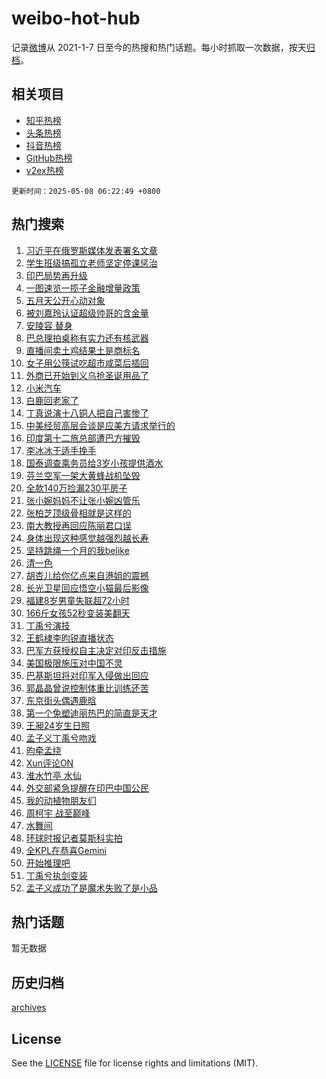 # weibo-hot-hub

记录[微博](https://www.weibo.com)从 2021-1-7 日至今的热搜和热门话题。每小时抓取一次数据，按天[归档](archives)。

## 相关项目

- [知乎热榜](https://github.com/snaildev/zhihu-hot-hub)
- [头条热榜](https://github.com/snaildev/toutiao-hot-hub)
- [抖音热榜](https://github.com/snaildev/douyin-hot-hub)
- [GitHub热榜](https://github.com/snaildev/github-hot-hub)
- [v2ex热榜](https://github.com/snaildev/v2ex-hot-hub)


`更新时间：2025-05-08 06:22:49 +0800`

## 热门搜索

1. [习近平在俄罗斯媒体发表署名文章](https://m.weibo.cn/search?containerid=100103type%3D1%26t%3D10%26q%3D%23%E4%B9%A0%E8%BF%91%E5%B9%B3%E5%9C%A8%E4%BF%84%E7%BD%97%E6%96%AF%E5%AA%92%E4%BD%93%E5%8F%91%E8%A1%A8%E7%BD%B2%E5%90%8D%E6%96%87%E7%AB%A0%23&stream_entry_id=51&isnewpage=1&extparam=seat%3D1%26stream_entry_id%3D51%26c_type%3D51%26pos%3D0%26cate%3D10103%26filter_type%3Drealtimehot%26dgr%3D0%26q%3D%2523%25E4%25B9%25A0%25E8%25BF%2591%25E5%25B9%25B3%25E5%259C%25A8%25E4%25BF%2584%25E7%25BD%2597%25E6%2596%25AF%25E5%25AA%2592%25E4%25BD%2593%25E5%258F%2591%25E8%25A1%25A8%25E7%25BD%25B2%25E5%2590%258D%25E6%2596%2587%25E7%25AB%25A0%2523%26display_time%3D1746656568%26pre_seqid%3D174665656816001685545156)
1. [学生班级搞孤立老师坚定停课惩治](https://m.weibo.cn/search?containerid=100103type%3D1%26t%3D10%26q%3D%23%E5%AD%A6%E7%94%9F%E7%8F%AD%E7%BA%A7%E6%90%9E%E5%AD%A4%E7%AB%8B%E8%80%81%E5%B8%88%E5%9D%9A%E5%AE%9A%E5%81%9C%E8%AF%BE%E6%83%A9%E6%B2%BB%23&stream_entry_id=31&isnewpage=1&extparam=seat%3D1%26stream_entry_id%3D31%26flag%3D2%26filter_type%3Drealtimehot%26lcate%3D5001%26c_type%3D31%26pos%3D0%26dgr%3D0%26cate%3D5001%26band_rank%3D1%26realpos%3D1%26q%3D%2523%25E5%25AD%25A6%25E7%2594%259F%25E7%258F%25AD%25E7%25BA%25A7%25E6%2590%259E%25E5%25AD%25A4%25E7%25AB%258B%25E8%2580%2581%25E5%25B8%2588%25E5%259D%259A%25E5%25AE%259A%25E5%2581%259C%25E8%25AF%25BE%25E6%2583%25A9%25E6%25B2%25BB%2523%26display_time%3D1746656568%26pre_seqid%3D174665656816001685545156)
1. [印巴局势再升级](https://m.weibo.cn/search?containerid=100103type%3D1%26t%3D10%26q%3D%23%E5%8D%B0%E5%B7%B4%E5%B1%80%E5%8A%BF%E5%86%8D%E5%8D%87%E7%BA%A7%23&stream_entry_id=31&isnewpage=1&extparam=seat%3D1%26stream_entry_id%3D31%26flag%3D2%26filter_type%3Drealtimehot%26lcate%3D5001%26c_type%3D31%26pos%3D1%26dgr%3D0%26cate%3D5001%26band_rank%3D2%26realpos%3D2%26q%3D%2523%25E5%258D%25B0%25E5%25B7%25B4%25E5%25B1%2580%25E5%258A%25BF%25E5%2586%258D%25E5%258D%2587%25E7%25BA%25A7%2523%26display_time%3D1746656568%26pre_seqid%3D174665656816001685545156)
1. [一图速览一揽子金融增量政策](https://m.weibo.cn/search?containerid=100103type%3D1%26t%3D10%26q%3D%23%E4%B8%80%E5%9B%BE%E9%80%9F%E8%A7%88%E4%B8%80%E6%8F%BD%E5%AD%90%E9%87%91%E8%9E%8D%E5%A2%9E%E9%87%8F%E6%94%BF%E7%AD%96%23&stream_entry_id=31&isnewpage=1&extparam=seat%3D1%26stream_entry_id%3D31%26flag%3D0%26filter_type%3Drealtimehot%26lcate%3D5001%26c_type%3D31%26pos%3D2%26dgr%3D0%26cate%3D5001%26band_rank%3D3%26realpos%3D3%26q%3D%2523%25E4%25B8%2580%25E5%259B%25BE%25E9%2580%259F%25E8%25A7%2588%25E4%25B8%2580%25E6%258F%25BD%25E5%25AD%2590%25E9%2587%2591%25E8%259E%258D%25E5%25A2%259E%25E9%2587%258F%25E6%2594%25BF%25E7%25AD%2596%2523%26display_time%3D1746656568%26pre_seqid%3D174665656816001685545156)
1. [五月天公开心动对象](https://m.weibo.cn/search?containerid=100103type%3D1%26t%3D10%26q%3D%23%E4%BA%94%E6%9C%88%E5%A4%A9%E5%85%AC%E5%BC%80%E5%BF%83%E5%8A%A8%E5%AF%B9%E8%B1%A1%23&stream_entry_id=31&isnewpage=1&extparam=seat%3D1%26is_ad_pos%3D1%26topic_ad%3D1%26adid%3D285187%26filter_type%3Drealtimehot%26stream_entry_id%3D31%26c_type%3D31%26pos%3D3%26lcate%3D5001%26cate%3D5001%26band_rank%3D4%26dgr%3D0%26q%3D%2523%25E4%25BA%2594%25E6%259C%2588%25E5%25A4%25A9%25E5%2585%25AC%25E5%25BC%2580%25E5%25BF%2583%25E5%258A%25A8%25E5%25AF%25B9%25E8%25B1%25A1%2523%26display_time%3D1746656568%26pre_seqid%3D174665656816001685545156)
1. [被刘嘉玲认证超级帅哥的含金量](https://m.weibo.cn/search?containerid=100103type%3D1%26t%3D10%26q%3D%E8%A2%AB%E5%88%98%E5%98%89%E7%8E%B2%E8%AE%A4%E8%AF%81%E8%B6%85%E7%BA%A7%E5%B8%85%E5%93%A5%E7%9A%84%E5%90%AB%E9%87%91%E9%87%8F&stream_entry_id=31&isnewpage=1&extparam=seat%3D1%26stream_entry_id%3D31%26flag%3D2%26filter_type%3Drealtimehot%26lcate%3D5001%26c_type%3D31%26pos%3D4%26dgr%3D0%26cate%3D5001%26band_rank%3D4%26realpos%3D4%26q%3D%25E8%25A2%25AB%25E5%2588%2598%25E5%2598%2589%25E7%258E%25B2%25E8%25AE%25A4%25E8%25AF%2581%25E8%25B6%2585%25E7%25BA%25A7%25E5%25B8%2585%25E5%2593%25A5%25E7%259A%2584%25E5%2590%25AB%25E9%2587%2591%25E9%2587%258F%26display_time%3D1746656568%26pre_seqid%3D174665656816001685545156)
1. [安陵容 替身](https://m.weibo.cn/search?containerid=100103type%3D1%26t%3D10%26q%3D%E5%AE%89%E9%99%B5%E5%AE%B9+%E6%9B%BF%E8%BA%AB&stream_entry_id=31&isnewpage=1&extparam=seat%3D1%26stream_entry_id%3D31%26flag%3D2%26filter_type%3Drealtimehot%26lcate%3D5001%26c_type%3D31%26pos%3D5%26dgr%3D0%26cate%3D5001%26band_rank%3D5%26realpos%3D5%26q%3D%25E5%25AE%2589%25E9%2599%25B5%25E5%25AE%25B9%2520%25E6%259B%25BF%25E8%25BA%25AB%26display_time%3D1746656568%26pre_seqid%3D174665656816001685545156)
1. [巴总理拍桌称有实力还有核武器](https://m.weibo.cn/search?containerid=100103type%3D1%26t%3D10%26q%3D%23%E5%B7%B4%E6%80%BB%E7%90%86%E6%8B%8D%E6%A1%8C%E7%A7%B0%E6%9C%89%E5%AE%9E%E5%8A%9B%E8%BF%98%E6%9C%89%E6%A0%B8%E6%AD%A6%E5%99%A8%23&stream_entry_id=31&isnewpage=1&extparam=seat%3D1%26stream_entry_id%3D31%26flag%3D0%26filter_type%3Drealtimehot%26lcate%3D5001%26c_type%3D31%26pos%3D6%26dgr%3D0%26cate%3D5001%26band_rank%3D6%26realpos%3D6%26q%3D%2523%25E5%25B7%25B4%25E6%2580%25BB%25E7%2590%2586%25E6%258B%258D%25E6%25A1%258C%25E7%25A7%25B0%25E6%259C%2589%25E5%25AE%259E%25E5%258A%259B%25E8%25BF%2598%25E6%259C%2589%25E6%25A0%25B8%25E6%25AD%25A6%25E5%2599%25A8%2523%26display_time%3D1746656568%26pre_seqid%3D174665656816001685545156)
1. [直播间卖土鸡结果土是商标名](https://m.weibo.cn/search?containerid=100103type%3D1%26t%3D10%26q%3D%23%E7%9B%B4%E6%92%AD%E9%97%B4%E5%8D%96%E5%9C%9F%E9%B8%A1%E7%BB%93%E6%9E%9C%E5%9C%9F%E6%98%AF%E5%95%86%E6%A0%87%E5%90%8D%23&stream_entry_id=31&isnewpage=1&extparam=seat%3D1%26stream_entry_id%3D31%26flag%3D0%26filter_type%3Drealtimehot%26lcate%3D5001%26c_type%3D31%26pos%3D7%26dgr%3D0%26cate%3D5001%26band_rank%3D7%26realpos%3D7%26q%3D%2523%25E7%259B%25B4%25E6%2592%25AD%25E9%2597%25B4%25E5%258D%2596%25E5%259C%259F%25E9%25B8%25A1%25E7%25BB%2593%25E6%259E%259C%25E5%259C%259F%25E6%2598%25AF%25E5%2595%2586%25E6%25A0%2587%25E5%2590%258D%2523%26display_time%3D1746656568%26pre_seqid%3D174665656816001685545156)
1. [女子用公筷试吃超市咸菜后插回](https://m.weibo.cn/search?containerid=100103type%3D1%26t%3D10%26q%3D%23%E5%A5%B3%E5%AD%90%E7%94%A8%E5%85%AC%E7%AD%B7%E8%AF%95%E5%90%83%E8%B6%85%E5%B8%82%E5%92%B8%E8%8F%9C%E5%90%8E%E6%8F%92%E5%9B%9E%23&stream_entry_id=31&isnewpage=1&extparam=seat%3D1%26stream_entry_id%3D31%26flag%3D0%26filter_type%3Drealtimehot%26lcate%3D5001%26c_type%3D31%26pos%3D8%26dgr%3D0%26cate%3D5001%26band_rank%3D8%26realpos%3D8%26q%3D%2523%25E5%25A5%25B3%25E5%25AD%2590%25E7%2594%25A8%25E5%2585%25AC%25E7%25AD%25B7%25E8%25AF%2595%25E5%2590%2583%25E8%25B6%2585%25E5%25B8%2582%25E5%2592%25B8%25E8%258F%259C%25E5%2590%258E%25E6%258F%2592%25E5%259B%259E%2523%26display_time%3D1746656568%26pre_seqid%3D174665656816001685545156)
1. [外商已开始到义乌抢圣诞用品了](https://m.weibo.cn/search?containerid=100103type%3D1%26t%3D10%26q%3D%23%E5%A4%96%E5%95%86%E5%B7%B2%E5%BC%80%E5%A7%8B%E5%88%B0%E4%B9%89%E4%B9%8C%E6%8A%A2%E5%9C%A3%E8%AF%9E%E7%94%A8%E5%93%81%E4%BA%86%23&stream_entry_id=31&isnewpage=1&extparam=seat%3D1%26stream_entry_id%3D31%26flag%3D0%26filter_type%3Drealtimehot%26lcate%3D5001%26c_type%3D31%26pos%3D9%26dgr%3D0%26cate%3D5001%26band_rank%3D9%26realpos%3D9%26q%3D%2523%25E5%25A4%2596%25E5%2595%2586%25E5%25B7%25B2%25E5%25BC%2580%25E5%25A7%258B%25E5%2588%25B0%25E4%25B9%2589%25E4%25B9%258C%25E6%258A%25A2%25E5%259C%25A3%25E8%25AF%259E%25E7%2594%25A8%25E5%2593%2581%25E4%25BA%2586%2523%26display_time%3D1746656568%26pre_seqid%3D174665656816001685545156)
1. [小米汽车](https://m.weibo.cn/search?containerid=100103type%3D1%26t%3D10%26q%3D%E5%B0%8F%E7%B1%B3%E6%B1%BD%E8%BD%A6&stream_entry_id=31&isnewpage=1&extparam=seat%3D1%26stream_entry_id%3D31%26flag%3D0%26filter_type%3Drealtimehot%26lcate%3D5001%26c_type%3D31%26pos%3D10%26dgr%3D0%26cate%3D5001%26band_rank%3D10%26realpos%3D10%26q%3D%25E5%25B0%258F%25E7%25B1%25B3%25E6%25B1%25BD%25E8%25BD%25A6%26display_time%3D1746656568%26pre_seqid%3D174665656816001685545156)
1. [白鹿回老家了](https://m.weibo.cn/search?containerid=100103type%3D1%26t%3D10%26q%3D%23%E7%99%BD%E9%B9%BF%E5%9B%9E%E8%80%81%E5%AE%B6%E4%BA%86%23&stream_entry_id=31&isnewpage=1&extparam=seat%3D1%26stream_entry_id%3D31%26flag%3D2%26filter_type%3Drealtimehot%26lcate%3D5001%26c_type%3D31%26pos%3D11%26dgr%3D0%26cate%3D5001%26band_rank%3D11%26realpos%3D11%26q%3D%2523%25E7%2599%25BD%25E9%25B9%25BF%25E5%259B%259E%25E8%2580%2581%25E5%25AE%25B6%25E4%25BA%2586%2523%26display_time%3D1746656568%26pre_seqid%3D174665656816001685545156)
1. [丁真说演十八铜人把自己害惨了](https://m.weibo.cn/search?containerid=100103type%3D1%26t%3D10%26q%3D%E4%B8%81%E7%9C%9F%E8%AF%B4%E6%BC%94%E5%8D%81%E5%85%AB%E9%93%9C%E4%BA%BA%E6%8A%8A%E8%87%AA%E5%B7%B1%E5%AE%B3%E6%83%A8%E4%BA%86&stream_entry_id=31&isnewpage=1&extparam=seat%3D1%26stream_entry_id%3D31%26flag%3D0%26filter_type%3Drealtimehot%26lcate%3D5001%26c_type%3D31%26pos%3D12%26dgr%3D0%26cate%3D5001%26band_rank%3D12%26realpos%3D12%26q%3D%25E4%25B8%2581%25E7%259C%259F%25E8%25AF%25B4%25E6%25BC%2594%25E5%258D%2581%25E5%2585%25AB%25E9%2593%259C%25E4%25BA%25BA%25E6%258A%258A%25E8%2587%25AA%25E5%25B7%25B1%25E5%25AE%25B3%25E6%2583%25A8%25E4%25BA%2586%26display_time%3D1746656568%26pre_seqid%3D174665656816001685545156)
1. [中美经贸高层会谈是应美方请求举行的](https://m.weibo.cn/search?containerid=100103type%3D1%26t%3D10%26q%3D%23%E4%B8%AD%E7%BE%8E%E7%BB%8F%E8%B4%B8%E9%AB%98%E5%B1%82%E4%BC%9A%E8%B0%88%E6%98%AF%E5%BA%94%E7%BE%8E%E6%96%B9%E8%AF%B7%E6%B1%82%E4%B8%BE%E8%A1%8C%E7%9A%84%23&stream_entry_id=31&isnewpage=1&extparam=seat%3D1%26stream_entry_id%3D31%26flag%3D0%26filter_type%3Drealtimehot%26lcate%3D5001%26c_type%3D31%26pos%3D13%26dgr%3D0%26cate%3D5001%26band_rank%3D13%26realpos%3D13%26q%3D%2523%25E4%25B8%25AD%25E7%25BE%258E%25E7%25BB%258F%25E8%25B4%25B8%25E9%25AB%2598%25E5%25B1%2582%25E4%25BC%259A%25E8%25B0%2588%25E6%2598%25AF%25E5%25BA%2594%25E7%25BE%258E%25E6%2596%25B9%25E8%25AF%25B7%25E6%25B1%2582%25E4%25B8%25BE%25E8%25A1%258C%25E7%259A%2584%2523%26display_time%3D1746656568%26pre_seqid%3D174665656816001685545156)
1. [印度第十二旅总部遭巴方摧毁](https://m.weibo.cn/search?containerid=100103type%3D1%26t%3D10%26q%3D%E5%8D%B0%E5%BA%A6%E7%AC%AC%E5%8D%81%E4%BA%8C%E6%97%85%E6%80%BB%E9%83%A8%E9%81%AD%E5%B7%B4%E6%96%B9%E6%91%A7%E6%AF%81&stream_entry_id=31&isnewpage=1&extparam=seat%3D1%26stream_entry_id%3D31%26flag%3D0%26filter_type%3Drealtimehot%26lcate%3D5001%26c_type%3D31%26pos%3D14%26dgr%3D0%26cate%3D5001%26band_rank%3D14%26realpos%3D14%26q%3D%25E5%258D%25B0%25E5%25BA%25A6%25E7%25AC%25AC%25E5%258D%2581%25E4%25BA%258C%25E6%2597%2585%25E6%2580%25BB%25E9%2583%25A8%25E9%2581%25AD%25E5%25B7%25B4%25E6%2596%25B9%25E6%2591%25A7%25E6%25AF%2581%26display_time%3D1746656568%26pre_seqid%3D174665656816001685545156)
1. [李冰冰于适手挽手](https://m.weibo.cn/search?containerid=100103type%3D1%26t%3D10%26q%3D%23%E6%9D%8E%E5%86%B0%E5%86%B0%E4%BA%8E%E9%80%82%E6%89%8B%E6%8C%BD%E6%89%8B%23&stream_entry_id=31&isnewpage=1&extparam=seat%3D1%26stream_entry_id%3D31%26flag%3D0%26filter_type%3Drealtimehot%26lcate%3D5001%26c_type%3D31%26pos%3D15%26dgr%3D0%26cate%3D5001%26band_rank%3D15%26realpos%3D15%26q%3D%2523%25E6%259D%258E%25E5%2586%25B0%25E5%2586%25B0%25E4%25BA%258E%25E9%2580%2582%25E6%2589%258B%25E6%258C%25BD%25E6%2589%258B%2523%26display_time%3D1746656568%26pre_seqid%3D174665656816001685545156)
1. [国泰调查乘务员给3岁小孩提供酒水](https://m.weibo.cn/search?containerid=100103type%3D1%26t%3D10%26q%3D%23%E5%9B%BD%E6%B3%B0%E8%B0%83%E6%9F%A5%E4%B9%98%E5%8A%A1%E5%91%98%E7%BB%993%E5%B2%81%E5%B0%8F%E5%AD%A9%E6%8F%90%E4%BE%9B%E9%85%92%E6%B0%B4%23&stream_entry_id=31&isnewpage=1&extparam=seat%3D1%26stream_entry_id%3D31%26flag%3D0%26filter_type%3Drealtimehot%26lcate%3D5001%26c_type%3D31%26pos%3D16%26dgr%3D0%26cate%3D5001%26band_rank%3D16%26realpos%3D16%26q%3D%2523%25E5%259B%25BD%25E6%25B3%25B0%25E8%25B0%2583%25E6%259F%25A5%25E4%25B9%2598%25E5%258A%25A1%25E5%2591%2598%25E7%25BB%25993%25E5%25B2%2581%25E5%25B0%258F%25E5%25AD%25A9%25E6%258F%2590%25E4%25BE%259B%25E9%2585%2592%25E6%25B0%25B4%2523%26display_time%3D1746656568%26pre_seqid%3D174665656816001685545156)
1. [芬兰空军一架大黄蜂战机坠毁](https://m.weibo.cn/search?containerid=100103type%3D1%26t%3D10%26q%3D%23%E8%8A%AC%E5%85%B0%E7%A9%BA%E5%86%9B%E4%B8%80%E6%9E%B6%E5%A4%A7%E9%BB%84%E8%9C%82%E6%88%98%E6%9C%BA%E5%9D%A0%E6%AF%81%23&stream_entry_id=31&isnewpage=1&extparam=seat%3D1%26stream_entry_id%3D31%26flag%3D0%26filter_type%3Drealtimehot%26lcate%3D5001%26c_type%3D31%26pos%3D17%26dgr%3D0%26cate%3D5001%26band_rank%3D17%26realpos%3D17%26q%3D%2523%25E8%258A%25AC%25E5%2585%25B0%25E7%25A9%25BA%25E5%2586%259B%25E4%25B8%2580%25E6%259E%25B6%25E5%25A4%25A7%25E9%25BB%2584%25E8%259C%2582%25E6%2588%2598%25E6%259C%25BA%25E5%259D%25A0%25E6%25AF%2581%2523%26display_time%3D1746656568%26pre_seqid%3D174665656816001685545156)
1. [全款140万捡漏230平房子](https://m.weibo.cn/search?containerid=100103type%3D1%26t%3D10%26q%3D%E5%85%A8%E6%AC%BE140%E4%B8%87%E6%8D%A1%E6%BC%8F230%E5%B9%B3%E6%88%BF%E5%AD%90&stream_entry_id=31&isnewpage=1&extparam=seat%3D1%26stream_entry_id%3D31%26flag%3D0%26filter_type%3Drealtimehot%26lcate%3D5001%26c_type%3D31%26pos%3D18%26dgr%3D0%26cate%3D5001%26band_rank%3D18%26realpos%3D18%26q%3D%25E5%2585%25A8%25E6%25AC%25BE140%25E4%25B8%2587%25E6%258D%25A1%25E6%25BC%258F230%25E5%25B9%25B3%25E6%2588%25BF%25E5%25AD%2590%26display_time%3D1746656568%26pre_seqid%3D174665656816001685545156)
1. [张小婉妈妈不让张小婉凶管乐](https://m.weibo.cn/search?containerid=100103type%3D1%26t%3D10%26q%3D%23%E5%BC%A0%E5%B0%8F%E5%A9%89%E5%A6%88%E5%A6%88%E4%B8%8D%E8%AE%A9%E5%BC%A0%E5%B0%8F%E5%A9%89%E5%87%B6%E7%AE%A1%E4%B9%90%23&stream_entry_id=31&isnewpage=1&extparam=seat%3D1%26stream_entry_id%3D31%26flag%3D0%26filter_type%3Drealtimehot%26lcate%3D5001%26c_type%3D31%26pos%3D19%26dgr%3D0%26cate%3D5001%26band_rank%3D19%26realpos%3D19%26q%3D%2523%25E5%25BC%25A0%25E5%25B0%258F%25E5%25A9%2589%25E5%25A6%2588%25E5%25A6%2588%25E4%25B8%258D%25E8%25AE%25A9%25E5%25BC%25A0%25E5%25B0%258F%25E5%25A9%2589%25E5%2587%25B6%25E7%25AE%25A1%25E4%25B9%2590%2523%26display_time%3D1746656568%26pre_seqid%3D174665656816001685545156)
1. [张柏芝顶级骨相就是这样的](https://m.weibo.cn/search?containerid=100103type%3D1%26t%3D10%26q%3D%E5%BC%A0%E6%9F%8F%E8%8A%9D%E9%A1%B6%E7%BA%A7%E9%AA%A8%E7%9B%B8%E5%B0%B1%E6%98%AF%E8%BF%99%E6%A0%B7%E7%9A%84&stream_entry_id=31&isnewpage=1&extparam=seat%3D1%26stream_entry_id%3D31%26flag%3D0%26filter_type%3Drealtimehot%26lcate%3D5001%26c_type%3D31%26pos%3D20%26dgr%3D0%26cate%3D5001%26band_rank%3D20%26realpos%3D20%26q%3D%25E5%25BC%25A0%25E6%259F%258F%25E8%258A%259D%25E9%25A1%25B6%25E7%25BA%25A7%25E9%25AA%25A8%25E7%259B%25B8%25E5%25B0%25B1%25E6%2598%25AF%25E8%25BF%2599%25E6%25A0%25B7%25E7%259A%2584%26display_time%3D1746656568%26pre_seqid%3D174665656816001685545156)
1. [南大教授再回应陈丽君口误](https://m.weibo.cn/search?containerid=100103type%3D1%26t%3D10%26q%3D%23%E5%8D%97%E5%A4%A7%E6%95%99%E6%8E%88%E5%86%8D%E5%9B%9E%E5%BA%94%E9%99%88%E4%B8%BD%E5%90%9B%E5%8F%A3%E8%AF%AF%23&stream_entry_id=31&isnewpage=1&extparam=seat%3D1%26stream_entry_id%3D31%26flag%3D0%26filter_type%3Drealtimehot%26lcate%3D5001%26c_type%3D31%26pos%3D21%26dgr%3D0%26cate%3D5001%26band_rank%3D21%26realpos%3D21%26q%3D%2523%25E5%258D%2597%25E5%25A4%25A7%25E6%2595%2599%25E6%258E%2588%25E5%2586%258D%25E5%259B%259E%25E5%25BA%2594%25E9%2599%2588%25E4%25B8%25BD%25E5%2590%259B%25E5%258F%25A3%25E8%25AF%25AF%2523%26display_time%3D1746656568%26pre_seqid%3D174665656816001685545156)
1. [身体出现这种感觉越强烈越长寿](https://m.weibo.cn/search?containerid=100103type%3D1%26t%3D10%26q%3D%23%E8%BA%AB%E4%BD%93%E5%87%BA%E7%8E%B0%E8%BF%99%E7%A7%8D%E6%84%9F%E8%A7%89%E8%B6%8A%E5%BC%BA%E7%83%88%E8%B6%8A%E9%95%BF%E5%AF%BF%23&stream_entry_id=31&isnewpage=1&extparam=seat%3D1%26stream_entry_id%3D31%26flag%3D0%26filter_type%3Drealtimehot%26lcate%3D5001%26c_type%3D31%26pos%3D22%26dgr%3D0%26cate%3D5001%26band_rank%3D22%26realpos%3D22%26q%3D%2523%25E8%25BA%25AB%25E4%25BD%2593%25E5%2587%25BA%25E7%258E%25B0%25E8%25BF%2599%25E7%25A7%258D%25E6%2584%259F%25E8%25A7%2589%25E8%25B6%258A%25E5%25BC%25BA%25E7%2583%2588%25E8%25B6%258A%25E9%2595%25BF%25E5%25AF%25BF%2523%26display_time%3D1746656568%26pre_seqid%3D174665656816001685545156)
1. [坚持跳绳一个月的我belike](https://m.weibo.cn/search?containerid=100103type%3D1%26t%3D10%26q%3D%23%E5%9D%9A%E6%8C%81%E8%B7%B3%E7%BB%B3%E4%B8%80%E4%B8%AA%E6%9C%88%E7%9A%84%E6%88%91belike%23&stream_entry_id=31&isnewpage=1&extparam=seat%3D1%26stream_entry_id%3D31%26flag%3D0%26filter_type%3Drealtimehot%26lcate%3D5001%26c_type%3D31%26pos%3D23%26dgr%3D0%26cate%3D5001%26band_rank%3D23%26realpos%3D23%26q%3D%2523%25E5%259D%259A%25E6%258C%2581%25E8%25B7%25B3%25E7%25BB%25B3%25E4%25B8%2580%25E4%25B8%25AA%25E6%259C%2588%25E7%259A%2584%25E6%2588%2591belike%2523%26display_time%3D1746656568%26pre_seqid%3D174665656816001685545156)
1. [清一色](https://m.weibo.cn/search?containerid=100103type%3D1%26t%3D10%26q%3D%E6%B8%85%E4%B8%80%E8%89%B2&stream_entry_id=31&isnewpage=1&extparam=seat%3D1%26stream_entry_id%3D31%26flag%3D0%26filter_type%3Drealtimehot%26lcate%3D5001%26c_type%3D31%26pos%3D24%26dgr%3D0%26cate%3D5001%26band_rank%3D24%26realpos%3D24%26q%3D%25E6%25B8%2585%25E4%25B8%2580%25E8%2589%25B2%26display_time%3D1746656568%26pre_seqid%3D174665656816001685545156)
1. [胡杏儿给你亿点来自港姐的震撼](https://m.weibo.cn/search?containerid=100103type%3D1%26t%3D10%26q%3D%E8%83%A1%E6%9D%8F%E5%84%BF%E7%BB%99%E4%BD%A0%E4%BA%BF%E7%82%B9%E6%9D%A5%E8%87%AA%E6%B8%AF%E5%A7%90%E7%9A%84%E9%9C%87%E6%92%BC&stream_entry_id=31&isnewpage=1&extparam=seat%3D1%26stream_entry_id%3D31%26flag%3D0%26filter_type%3Drealtimehot%26lcate%3D5001%26c_type%3D31%26pos%3D25%26dgr%3D0%26cate%3D5001%26band_rank%3D25%26realpos%3D25%26q%3D%25E8%2583%25A1%25E6%259D%258F%25E5%2584%25BF%25E7%25BB%2599%25E4%25BD%25A0%25E4%25BA%25BF%25E7%2582%25B9%25E6%259D%25A5%25E8%2587%25AA%25E6%25B8%25AF%25E5%25A7%2590%25E7%259A%2584%25E9%259C%2587%25E6%2592%25BC%26display_time%3D1746656568%26pre_seqid%3D174665656816001685545156)
1. [长光卫星回应悟空小猫最后影像](https://m.weibo.cn/search?containerid=100103type%3D1%26t%3D10%26q%3D%23%E9%95%BF%E5%85%89%E5%8D%AB%E6%98%9F%E5%9B%9E%E5%BA%94%E6%82%9F%E7%A9%BA%E5%B0%8F%E7%8C%AB%E6%9C%80%E5%90%8E%E5%BD%B1%E5%83%8F%23&stream_entry_id=31&isnewpage=1&extparam=seat%3D1%26stream_entry_id%3D31%26flag%3D0%26filter_type%3Drealtimehot%26lcate%3D5001%26c_type%3D31%26pos%3D26%26dgr%3D0%26cate%3D5001%26band_rank%3D26%26realpos%3D26%26q%3D%2523%25E9%2595%25BF%25E5%2585%2589%25E5%258D%25AB%25E6%2598%259F%25E5%259B%259E%25E5%25BA%2594%25E6%2582%259F%25E7%25A9%25BA%25E5%25B0%258F%25E7%258C%25AB%25E6%259C%2580%25E5%2590%258E%25E5%25BD%25B1%25E5%2583%258F%2523%26display_time%3D1746656568%26pre_seqid%3D174665656816001685545156)
1. [福建8岁男童失联超72小时](https://m.weibo.cn/search?containerid=100103type%3D1%26t%3D10%26q%3D%23%E7%A6%8F%E5%BB%BA8%E5%B2%81%E7%94%B7%E7%AB%A5%E5%A4%B1%E8%81%94%E8%B6%8572%E5%B0%8F%E6%97%B6%23&stream_entry_id=31&isnewpage=1&extparam=seat%3D1%26stream_entry_id%3D31%26flag%3D0%26filter_type%3Drealtimehot%26lcate%3D5001%26c_type%3D31%26pos%3D27%26dgr%3D0%26cate%3D5001%26band_rank%3D27%26realpos%3D27%26q%3D%2523%25E7%25A6%258F%25E5%25BB%25BA8%25E5%25B2%2581%25E7%2594%25B7%25E7%25AB%25A5%25E5%25A4%25B1%25E8%2581%2594%25E8%25B6%258572%25E5%25B0%258F%25E6%2597%25B6%2523%26display_time%3D1746656568%26pre_seqid%3D174665656816001685545156)
1. [166斤女孩52秒变装美翻天](https://m.weibo.cn/search?containerid=100103type%3D1%26t%3D10%26q%3D%23166%E6%96%A4%E5%A5%B3%E5%AD%A952%E7%A7%92%E5%8F%98%E8%A3%85%E7%BE%8E%E7%BF%BB%E5%A4%A9%23&stream_entry_id=31&isnewpage=1&extparam=seat%3D1%26stream_entry_id%3D31%26flag%3D0%26filter_type%3Drealtimehot%26lcate%3D5001%26c_type%3D31%26pos%3D28%26dgr%3D0%26cate%3D5001%26band_rank%3D28%26realpos%3D28%26q%3D%2523166%25E6%2596%25A4%25E5%25A5%25B3%25E5%25AD%25A952%25E7%25A7%2592%25E5%258F%2598%25E8%25A3%2585%25E7%25BE%258E%25E7%25BF%25BB%25E5%25A4%25A9%2523%26display_time%3D1746656568%26pre_seqid%3D174665656816001685545156)
1. [丁禹兮演技](https://m.weibo.cn/search?containerid=100103type%3D1%26t%3D10%26q%3D%E4%B8%81%E7%A6%B9%E5%85%AE%E6%BC%94%E6%8A%80&stream_entry_id=31&isnewpage=1&extparam=seat%3D1%26stream_entry_id%3D31%26flag%3D0%26filter_type%3Drealtimehot%26lcate%3D5001%26c_type%3D31%26pos%3D29%26dgr%3D0%26cate%3D5001%26band_rank%3D29%26realpos%3D29%26q%3D%25E4%25B8%2581%25E7%25A6%25B9%25E5%2585%25AE%25E6%25BC%2594%25E6%258A%2580%26display_time%3D1746656568%26pre_seqid%3D174665656816001685545156)
1. [王鹤棣李昀锐直播状态](https://m.weibo.cn/search?containerid=100103type%3D1%26t%3D10%26q%3D%23%E7%8E%8B%E9%B9%A4%E6%A3%A3%E6%9D%8E%E6%98%80%E9%94%90%E7%9B%B4%E6%92%AD%E7%8A%B6%E6%80%81%23&stream_entry_id=31&isnewpage=1&extparam=seat%3D1%26stream_entry_id%3D31%26flag%3D0%26filter_type%3Drealtimehot%26lcate%3D5001%26c_type%3D31%26pos%3D30%26dgr%3D0%26cate%3D5001%26band_rank%3D30%26realpos%3D30%26q%3D%2523%25E7%258E%258B%25E9%25B9%25A4%25E6%25A3%25A3%25E6%259D%258E%25E6%2598%2580%25E9%2594%2590%25E7%259B%25B4%25E6%2592%25AD%25E7%258A%25B6%25E6%2580%2581%2523%26display_time%3D1746656568%26pre_seqid%3D174665656816001685545156)
1. [巴军方获授权自主决定对印反击措施](https://m.weibo.cn/search?containerid=100103type%3D1%26t%3D10%26q%3D%23%E5%B7%B4%E5%86%9B%E6%96%B9%E8%8E%B7%E6%8E%88%E6%9D%83%E8%87%AA%E4%B8%BB%E5%86%B3%E5%AE%9A%E5%AF%B9%E5%8D%B0%E5%8F%8D%E5%87%BB%E6%8E%AA%E6%96%BD%23&stream_entry_id=31&isnewpage=1&extparam=seat%3D1%26stream_entry_id%3D31%26flag%3D0%26filter_type%3Drealtimehot%26lcate%3D5001%26c_type%3D31%26pos%3D31%26dgr%3D0%26cate%3D5001%26band_rank%3D31%26realpos%3D31%26q%3D%2523%25E5%25B7%25B4%25E5%2586%259B%25E6%2596%25B9%25E8%258E%25B7%25E6%258E%2588%25E6%259D%2583%25E8%2587%25AA%25E4%25B8%25BB%25E5%2586%25B3%25E5%25AE%259A%25E5%25AF%25B9%25E5%258D%25B0%25E5%258F%258D%25E5%2587%25BB%25E6%258E%25AA%25E6%2596%25BD%2523%26display_time%3D1746656568%26pre_seqid%3D174665656816001685545156)
1. [美国极限施压对中国不灵](https://m.weibo.cn/search?containerid=100103type%3D1%26t%3D10%26q%3D%23%E7%BE%8E%E5%9B%BD%E6%9E%81%E9%99%90%E6%96%BD%E5%8E%8B%E5%AF%B9%E4%B8%AD%E5%9B%BD%E4%B8%8D%E7%81%B5%23&stream_entry_id=31&isnewpage=1&extparam=seat%3D1%26stream_entry_id%3D31%26flag%3D1%26filter_type%3Drealtimehot%26lcate%3D5001%26c_type%3D31%26pos%3D32%26dgr%3D0%26cate%3D5001%26band_rank%3D32%26realpos%3D32%26q%3D%2523%25E7%25BE%258E%25E5%259B%25BD%25E6%259E%2581%25E9%2599%2590%25E6%2596%25BD%25E5%258E%258B%25E5%25AF%25B9%25E4%25B8%25AD%25E5%259B%25BD%25E4%25B8%258D%25E7%2581%25B5%2523%26display_time%3D1746656568%26pre_seqid%3D174665656816001685545156)
1. [巴基斯坦将对印军入侵做出回应](https://m.weibo.cn/search?containerid=100103type%3D1%26t%3D10%26q%3D%23%E5%B7%B4%E5%9F%BA%E6%96%AF%E5%9D%A6%E5%B0%86%E5%AF%B9%E5%8D%B0%E5%86%9B%E5%85%A5%E4%BE%B5%E5%81%9A%E5%87%BA%E5%9B%9E%E5%BA%94%23&stream_entry_id=31&isnewpage=1&extparam=seat%3D1%26stream_entry_id%3D31%26flag%3D0%26filter_type%3Drealtimehot%26lcate%3D5001%26c_type%3D31%26pos%3D33%26dgr%3D0%26cate%3D5001%26band_rank%3D33%26realpos%3D33%26q%3D%2523%25E5%25B7%25B4%25E5%259F%25BA%25E6%2596%25AF%25E5%259D%25A6%25E5%25B0%2586%25E5%25AF%25B9%25E5%258D%25B0%25E5%2586%259B%25E5%2585%25A5%25E4%25BE%25B5%25E5%2581%259A%25E5%2587%25BA%25E5%259B%259E%25E5%25BA%2594%2523%26display_time%3D1746656568%26pre_seqid%3D174665656816001685545156)
1. [郭晶晶曾说控制体重比训练还苦](https://m.weibo.cn/search?containerid=100103type%3D1%26t%3D10%26q%3D%23%E9%83%AD%E6%99%B6%E6%99%B6%E6%9B%BE%E8%AF%B4%E6%8E%A7%E5%88%B6%E4%BD%93%E9%87%8D%E6%AF%94%E8%AE%AD%E7%BB%83%E8%BF%98%E8%8B%A6%23&stream_entry_id=31&isnewpage=1&extparam=seat%3D1%26stream_entry_id%3D31%26flag%3D0%26filter_type%3Drealtimehot%26lcate%3D5001%26c_type%3D31%26pos%3D34%26dgr%3D0%26cate%3D5001%26band_rank%3D34%26realpos%3D34%26q%3D%2523%25E9%2583%25AD%25E6%2599%25B6%25E6%2599%25B6%25E6%259B%25BE%25E8%25AF%25B4%25E6%258E%25A7%25E5%2588%25B6%25E4%25BD%2593%25E9%2587%258D%25E6%25AF%2594%25E8%25AE%25AD%25E7%25BB%2583%25E8%25BF%2598%25E8%258B%25A6%2523%26display_time%3D1746656568%26pre_seqid%3D174665656816001685545156)
1. [东京街头偶遇鹿晗](https://m.weibo.cn/search?containerid=100103type%3D1%26t%3D10%26q%3D%23%E4%B8%9C%E4%BA%AC%E8%A1%97%E5%A4%B4%E5%81%B6%E9%81%87%E9%B9%BF%E6%99%97%23&stream_entry_id=31&isnewpage=1&extparam=seat%3D1%26stream_entry_id%3D31%26flag%3D0%26filter_type%3Drealtimehot%26lcate%3D5001%26c_type%3D31%26pos%3D35%26dgr%3D0%26cate%3D5001%26band_rank%3D35%26realpos%3D35%26q%3D%2523%25E4%25B8%259C%25E4%25BA%25AC%25E8%25A1%2597%25E5%25A4%25B4%25E5%2581%25B6%25E9%2581%2587%25E9%25B9%25BF%25E6%2599%2597%2523%26display_time%3D1746656568%26pre_seqid%3D174665656816001685545156)
1. [第一个兔塑迪丽热巴的简直是天才](https://m.weibo.cn/search?containerid=100103type%3D1%26t%3D10%26q%3D%E7%AC%AC%E4%B8%80%E4%B8%AA%E5%85%94%E5%A1%91%E8%BF%AA%E4%B8%BD%E7%83%AD%E5%B7%B4%E7%9A%84%E7%AE%80%E7%9B%B4%E6%98%AF%E5%A4%A9%E6%89%8D&stream_entry_id=31&isnewpage=1&extparam=seat%3D1%26stream_entry_id%3D31%26flag%3D0%26filter_type%3Drealtimehot%26lcate%3D5001%26c_type%3D31%26pos%3D36%26dgr%3D0%26cate%3D5001%26band_rank%3D36%26realpos%3D36%26q%3D%25E7%25AC%25AC%25E4%25B8%2580%25E4%25B8%25AA%25E5%2585%2594%25E5%25A1%2591%25E8%25BF%25AA%25E4%25B8%25BD%25E7%2583%25AD%25E5%25B7%25B4%25E7%259A%2584%25E7%25AE%2580%25E7%259B%25B4%25E6%2598%25AF%25E5%25A4%25A9%25E6%2589%258D%26display_time%3D1746656568%26pre_seqid%3D174665656816001685545156)
1. [王昶24岁生日照](https://m.weibo.cn/search?containerid=100103type%3D1%26t%3D10%26q%3D%23%E7%8E%8B%E6%98%B624%E5%B2%81%E7%94%9F%E6%97%A5%E7%85%A7%23&stream_entry_id=31&isnewpage=1&extparam=seat%3D1%26stream_entry_id%3D31%26flag%3D0%26filter_type%3Drealtimehot%26lcate%3D5001%26c_type%3D31%26pos%3D37%26dgr%3D0%26cate%3D5001%26band_rank%3D37%26realpos%3D37%26q%3D%2523%25E7%258E%258B%25E6%2598%25B624%25E5%25B2%2581%25E7%2594%259F%25E6%2597%25A5%25E7%2585%25A7%2523%26display_time%3D1746656568%26pre_seqid%3D174665656816001685545156)
1. [孟子义丁禹兮吻戏](https://m.weibo.cn/search?containerid=100103type%3D1%26t%3D10%26q%3D%E5%AD%9F%E5%AD%90%E4%B9%89%E4%B8%81%E7%A6%B9%E5%85%AE%E5%90%BB%E6%88%8F&stream_entry_id=31&isnewpage=1&extparam=seat%3D1%26stream_entry_id%3D31%26flag%3D0%26filter_type%3Drealtimehot%26lcate%3D5001%26c_type%3D31%26pos%3D38%26dgr%3D0%26cate%3D5001%26band_rank%3D38%26realpos%3D38%26q%3D%25E5%25AD%259F%25E5%25AD%2590%25E4%25B9%2589%25E4%25B8%2581%25E7%25A6%25B9%25E5%2585%25AE%25E5%2590%25BB%25E6%2588%258F%26display_time%3D1746656568%26pre_seqid%3D174665656816001685545156)
1. [昀牵孟绕](https://m.weibo.cn/search?containerid=100103type%3D1%26t%3D10%26q%3D%23%E6%98%80%E7%89%B5%E5%AD%9F%E7%BB%95%23&stream_entry_id=31&isnewpage=1&extparam=seat%3D1%26stream_entry_id%3D31%26flag%3D0%26filter_type%3Drealtimehot%26lcate%3D5001%26c_type%3D31%26pos%3D39%26dgr%3D0%26cate%3D5001%26band_rank%3D39%26realpos%3D39%26q%3D%2523%25E6%2598%2580%25E7%2589%25B5%25E5%25AD%259F%25E7%25BB%2595%2523%26display_time%3D1746656568%26pre_seqid%3D174665656816001685545156)
1. [Xun评论ON](https://m.weibo.cn/search?containerid=100103type%3D1%26t%3D10%26q%3DXun%E8%AF%84%E8%AE%BAON&stream_entry_id=31&isnewpage=1&extparam=seat%3D1%26stream_entry_id%3D31%26flag%3D0%26filter_type%3Drealtimehot%26lcate%3D5001%26c_type%3D31%26pos%3D40%26dgr%3D0%26cate%3D5001%26band_rank%3D40%26realpos%3D40%26q%3DXun%25E8%25AF%2584%25E8%25AE%25BAON%26display_time%3D1746656568%26pre_seqid%3D174665656816001685545156)
1. [淮水竹亭 水仙](https://m.weibo.cn/search?containerid=100103type%3D1%26t%3D10%26q%3D%E6%B7%AE%E6%B0%B4%E7%AB%B9%E4%BA%AD+%E6%B0%B4%E4%BB%99&stream_entry_id=31&isnewpage=1&extparam=seat%3D1%26stream_entry_id%3D31%26flag%3D0%26filter_type%3Drealtimehot%26lcate%3D5001%26c_type%3D31%26pos%3D41%26dgr%3D0%26cate%3D5001%26band_rank%3D41%26realpos%3D41%26q%3D%25E6%25B7%25AE%25E6%25B0%25B4%25E7%25AB%25B9%25E4%25BA%25AD%2520%25E6%25B0%25B4%25E4%25BB%2599%26display_time%3D1746656568%26pre_seqid%3D174665656816001685545156)
1. [外交部紧急提醒在印巴中国公民](https://m.weibo.cn/search?containerid=100103type%3D1%26t%3D10%26q%3D%23%E5%A4%96%E4%BA%A4%E9%83%A8%E7%B4%A7%E6%80%A5%E6%8F%90%E9%86%92%E5%9C%A8%E5%8D%B0%E5%B7%B4%E4%B8%AD%E5%9B%BD%E5%85%AC%E6%B0%91%23&stream_entry_id=31&isnewpage=1&extparam=seat%3D1%26stream_entry_id%3D31%26flag%3D0%26filter_type%3Drealtimehot%26lcate%3D5001%26c_type%3D31%26pos%3D42%26dgr%3D0%26cate%3D5001%26band_rank%3D42%26realpos%3D42%26q%3D%2523%25E5%25A4%2596%25E4%25BA%25A4%25E9%2583%25A8%25E7%25B4%25A7%25E6%2580%25A5%25E6%258F%2590%25E9%2586%2592%25E5%259C%25A8%25E5%258D%25B0%25E5%25B7%25B4%25E4%25B8%25AD%25E5%259B%25BD%25E5%2585%25AC%25E6%25B0%2591%2523%26display_time%3D1746656568%26pre_seqid%3D174665656816001685545156)
1. [我的动植物朋友们](https://m.weibo.cn/search?containerid=100103type%3D1%26t%3D10%26q%3D%E6%88%91%E7%9A%84%E5%8A%A8%E6%A4%8D%E7%89%A9%E6%9C%8B%E5%8F%8B%E4%BB%AC&stream_entry_id=31&isnewpage=1&extparam=seat%3D1%26stream_entry_id%3D31%26flag%3D0%26filter_type%3Drealtimehot%26lcate%3D5001%26c_type%3D31%26pos%3D43%26dgr%3D0%26cate%3D5001%26band_rank%3D43%26realpos%3D43%26q%3D%25E6%2588%2591%25E7%259A%2584%25E5%258A%25A8%25E6%25A4%258D%25E7%2589%25A9%25E6%259C%258B%25E5%258F%258B%25E4%25BB%25AC%26display_time%3D1746656568%26pre_seqid%3D174665656816001685545156)
1. [周柯宇 战至巅峰](https://m.weibo.cn/search?containerid=100103type%3D1%26t%3D10%26q%3D%E5%91%A8%E6%9F%AF%E5%AE%87+%E6%88%98%E8%87%B3%E5%B7%85%E5%B3%B0&stream_entry_id=31&isnewpage=1&extparam=seat%3D1%26stream_entry_id%3D31%26flag%3D0%26filter_type%3Drealtimehot%26lcate%3D5001%26c_type%3D31%26pos%3D44%26dgr%3D0%26cate%3D5001%26band_rank%3D44%26realpos%3D44%26q%3D%25E5%2591%25A8%25E6%259F%25AF%25E5%25AE%2587%2520%25E6%2588%2598%25E8%2587%25B3%25E5%25B7%2585%25E5%25B3%25B0%26display_time%3D1746656568%26pre_seqid%3D174665656816001685545156)
1. [水舞间](https://m.weibo.cn/search?containerid=100103type%3D1%26t%3D10%26q%3D%E6%B0%B4%E8%88%9E%E9%97%B4&stream_entry_id=31&isnewpage=1&extparam=seat%3D1%26stream_entry_id%3D31%26flag%3D0%26filter_type%3Drealtimehot%26lcate%3D5001%26c_type%3D31%26pos%3D45%26dgr%3D0%26cate%3D5001%26band_rank%3D45%26realpos%3D45%26q%3D%25E6%25B0%25B4%25E8%2588%259E%25E9%2597%25B4%26display_time%3D1746656568%26pre_seqid%3D174665656816001685545156)
1. [环球时报记者莫斯科实拍](https://m.weibo.cn/search?containerid=100103type%3D1%26t%3D10%26q%3D%23%E7%8E%AF%E7%90%83%E6%97%B6%E6%8A%A5%E8%AE%B0%E8%80%85%E8%8E%AB%E6%96%AF%E7%A7%91%E5%AE%9E%E6%8B%8D%23&stream_entry_id=31&isnewpage=1&extparam=seat%3D1%26stream_entry_id%3D31%26flag%3D0%26filter_type%3Drealtimehot%26lcate%3D5001%26c_type%3D31%26pos%3D46%26dgr%3D0%26cate%3D5001%26band_rank%3D46%26realpos%3D46%26q%3D%2523%25E7%258E%25AF%25E7%2590%2583%25E6%2597%25B6%25E6%258A%25A5%25E8%25AE%25B0%25E8%2580%2585%25E8%258E%25AB%25E6%2596%25AF%25E7%25A7%2591%25E5%25AE%259E%25E6%258B%258D%2523%26display_time%3D1746656568%26pre_seqid%3D174665656816001685545156)
1. [全KPL在恭喜Gemini](https://m.weibo.cn/search?containerid=100103type%3D1%26t%3D10%26q%3D%23%E5%85%A8KPL%E5%9C%A8%E6%81%AD%E5%96%9CGemini%23&stream_entry_id=31&isnewpage=1&extparam=seat%3D1%26stream_entry_id%3D31%26flag%3D0%26filter_type%3Drealtimehot%26lcate%3D5001%26c_type%3D31%26pos%3D47%26dgr%3D0%26cate%3D5001%26band_rank%3D47%26realpos%3D47%26q%3D%2523%25E5%2585%25A8KPL%25E5%259C%25A8%25E6%2581%25AD%25E5%2596%259CGemini%2523%26display_time%3D1746656568%26pre_seqid%3D174665656816001685545156)
1. [开始推理吧](https://m.weibo.cn/search?containerid=100103type%3D1%26t%3D10%26q%3D%E5%BC%80%E5%A7%8B%E6%8E%A8%E7%90%86%E5%90%A7&stream_entry_id=31&isnewpage=1&extparam=seat%3D1%26stream_entry_id%3D31%26flag%3D0%26filter_type%3Drealtimehot%26lcate%3D5001%26c_type%3D31%26pos%3D48%26dgr%3D0%26cate%3D5001%26band_rank%3D48%26realpos%3D48%26q%3D%25E5%25BC%2580%25E5%25A7%258B%25E6%258E%25A8%25E7%2590%2586%25E5%2590%25A7%26display_time%3D1746656568%26pre_seqid%3D174665656816001685545156)
1. [丁禹兮执剑变装](https://m.weibo.cn/search?containerid=100103type%3D1%26t%3D10%26q%3D%23%E4%B8%81%E7%A6%B9%E5%85%AE%E6%89%A7%E5%89%91%E5%8F%98%E8%A3%85%23&stream_entry_id=31&isnewpage=1&extparam=seat%3D1%26stream_entry_id%3D31%26flag%3D0%26filter_type%3Drealtimehot%26lcate%3D5001%26c_type%3D31%26pos%3D49%26dgr%3D0%26cate%3D5001%26band_rank%3D49%26realpos%3D49%26q%3D%2523%25E4%25B8%2581%25E7%25A6%25B9%25E5%2585%25AE%25E6%2589%25A7%25E5%2589%2591%25E5%258F%2598%25E8%25A3%2585%2523%26display_time%3D1746656568%26pre_seqid%3D174665656816001685545156)
1. [孟子义成功了是魔术失败了是小品](https://m.weibo.cn/search?containerid=100103type%3D1%26t%3D10%26q%3D%E5%AD%9F%E5%AD%90%E4%B9%89%E6%88%90%E5%8A%9F%E4%BA%86%E6%98%AF%E9%AD%94%E6%9C%AF%E5%A4%B1%E8%B4%A5%E4%BA%86%E6%98%AF%E5%B0%8F%E5%93%81&stream_entry_id=31&isnewpage=1&extparam=seat%3D1%26stream_entry_id%3D31%26flag%3D1%26filter_type%3Drealtimehot%26lcate%3D5001%26c_type%3D31%26pos%3D50%26dgr%3D0%26cate%3D5001%26band_rank%3D50%26realpos%3D50%26q%3D%25E5%25AD%259F%25E5%25AD%2590%25E4%25B9%2589%25E6%2588%2590%25E5%258A%259F%25E4%25BA%2586%25E6%2598%25AF%25E9%25AD%2594%25E6%259C%25AF%25E5%25A4%25B1%25E8%25B4%25A5%25E4%25BA%2586%25E6%2598%25AF%25E5%25B0%258F%25E5%2593%2581%26display_time%3D1746656568%26pre_seqid%3D174665656816001685545156)

## 热门话题

暂无数据

## 历史归档

[archives](archives)

## License

See the [LICENSE](LICENSE) file for license rights and limitations (MIT).
